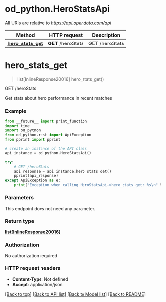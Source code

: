 # od_python.HeroStatsApi

All URIs are relative to *https://api.opendota.com/api*

Method | HTTP request | Description
------------- | ------------- | -------------
[**hero_stats_get**](HeroStatsApi.md#hero_stats_get) | **GET** /heroStats | GET /heroStats


# **hero_stats_get**
> list[InlineResponse20016] hero_stats_get()

GET /heroStats

Get stats about hero performance in recent matches

### Example 
```python
from __future__ import print_function
import time
import od_python
from od_python.rest import ApiException
from pprint import pprint

# create an instance of the API class
api_instance = od_python.HeroStatsApi()

try: 
    # GET /heroStats
    api_response = api_instance.hero_stats_get()
    pprint(api_response)
except ApiException as e:
    print("Exception when calling HeroStatsApi->hero_stats_get: %s\n" % e)
```

### Parameters
This endpoint does not need any parameter.

### Return type

[**list[InlineResponse20016]**](InlineResponse20016.md)

### Authorization

No authorization required

### HTTP request headers

 - **Content-Type**: Not defined
 - **Accept**: application/json

[[Back to top]](#) [[Back to API list]](../README.md#documentation-for-api-endpoints) [[Back to Model list]](../README.md#documentation-for-models) [[Back to README]](../README.md)

